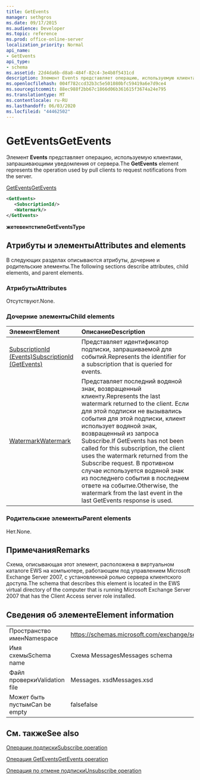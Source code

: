 ```yaml
---
title: GetEvents
manager: sethgros
ms.date: 09/17/2015
ms.audience: Developer
ms.topic: reference
ms.prod: office-online-server
localization_priority: Normal
api_name:
- GetEvents
api_type:
- schema
ms.assetid: 22d4da6b-d8a8-484f-82c4-3e4b8f5431cd
description: Элемент Events представляет операцию, используемую клиентами, запрашивающими уведомления от сервера.
ms.openlocfilehash: 004f782ccd32b3c5e501080bfc59419a6e7d9ce4
ms.sourcegitcommit: 88ec988f2bb67c1866d06b361615f3674a24e795
ms.translationtype: MT
ms.contentlocale: ru-RU
ms.lasthandoff: 06/03/2020
ms.locfileid: "44462502"
---
```

# <a name="getevents"></a><span data-ttu-id="880ea-103">GetEvents</span><span class="sxs-lookup"><span data-stu-id="880ea-103">GetEvents</span></span>

<span data-ttu-id="880ea-104">Элемент **Events** представляет операцию, используемую клиентами, запрашивающими уведомления от сервера.</span><span class="sxs-lookup"><span data-stu-id="880ea-104">The **GetEvents** element represents the operation used by pull clients to request notifications from the server.</span></span> 
  
[<span data-ttu-id="880ea-105">GetEvents</span><span class="sxs-lookup"><span data-stu-id="880ea-105">GetEvents</span></span>](getevents.md)
  
```xml
<GetEvents>
   <SubscriptionId/>
   <Watermark/>
</GetEvents>
```

 <span data-ttu-id="880ea-106">**жетевентстипе**</span><span class="sxs-lookup"><span data-stu-id="880ea-106">**GetEventsType**</span></span>
## <a name="attributes-and-elements"></a><span data-ttu-id="880ea-107">Атрибуты и элементы</span><span class="sxs-lookup"><span data-stu-id="880ea-107">Attributes and elements</span></span>

<span data-ttu-id="880ea-108">В следующих разделах описываются атрибуты, дочерние и родительские элементы.</span><span class="sxs-lookup"><span data-stu-id="880ea-108">The following sections describe attributes, child elements, and parent elements.</span></span>
  
### <a name="attributes"></a><span data-ttu-id="880ea-109">Атрибуты</span><span class="sxs-lookup"><span data-stu-id="880ea-109">Attributes</span></span>

<span data-ttu-id="880ea-110">Отсутствуют.</span><span class="sxs-lookup"><span data-stu-id="880ea-110">None.</span></span>
  
### <a name="child-elements"></a><span data-ttu-id="880ea-111">Дочерние элементы</span><span class="sxs-lookup"><span data-stu-id="880ea-111">Child elements</span></span>

|<span data-ttu-id="880ea-112">**Элемент**</span><span class="sxs-lookup"><span data-stu-id="880ea-112">**Element**</span></span>|<span data-ttu-id="880ea-113">**Описание**</span><span class="sxs-lookup"><span data-stu-id="880ea-113">**Description**</span></span>|
|:-----|:-----|
|[<span data-ttu-id="880ea-114">SubscriptionId (Events)</span><span class="sxs-lookup"><span data-stu-id="880ea-114">SubscriptionId (GetEvents)</span></span>](subscriptionid-getevents.md) <br/> |<span data-ttu-id="880ea-115">Представляет идентификатор подписки, запрашиваемой для событий.</span><span class="sxs-lookup"><span data-stu-id="880ea-115">Represents the identifier for a subscription that is queried for events.</span></span>  <br/> |
|[<span data-ttu-id="880ea-116">Watermark</span><span class="sxs-lookup"><span data-stu-id="880ea-116">Watermark</span></span>](watermark.md) <br/> |<span data-ttu-id="880ea-117">Представляет последний водяной знак, возвращенный клиенту.</span><span class="sxs-lookup"><span data-stu-id="880ea-117">Represents the last watermark returned to the client.</span></span> <span data-ttu-id="880ea-118">Если для этой подписки не вызывались события для этой подписки, клиент использует водяной знак, возвращенный из запроса Subscribe.</span><span class="sxs-lookup"><span data-stu-id="880ea-118">If GetEvents has not been called for this subscription, the client uses the watermark returned from the Subscribe request.</span></span> <span data-ttu-id="880ea-119">В противном случае используется водяной знак из последнего события в последнем ответе на событие.</span><span class="sxs-lookup"><span data-stu-id="880ea-119">Otherwise, the watermark from the last event in the last GetEvents response is used.</span></span>  <br/> |
   
### <a name="parent-elements"></a><span data-ttu-id="880ea-120">Родительские элементы</span><span class="sxs-lookup"><span data-stu-id="880ea-120">Parent elements</span></span>

<span data-ttu-id="880ea-121">Нет.</span><span class="sxs-lookup"><span data-stu-id="880ea-121">None.</span></span>
  
## <a name="remarks"></a><span data-ttu-id="880ea-122">Примечания</span><span class="sxs-lookup"><span data-stu-id="880ea-122">Remarks</span></span>

<span data-ttu-id="880ea-123">Схема, описывающая этот элемент, расположена в виртуальном каталоге EWS на компьютере, работающем под управлением Microsoft Exchange Server 2007, с установленной ролью сервера клиентского доступа.</span><span class="sxs-lookup"><span data-stu-id="880ea-123">The schema that describes this element is located in the EWS virtual directory of the computer that is running Microsoft Exchange Server 2007 that has the Client Access server role installed.</span></span>
  
## <a name="element-information"></a><span data-ttu-id="880ea-124">Сведения об элементе</span><span class="sxs-lookup"><span data-stu-id="880ea-124">Element information</span></span>

|||
|:-----|:-----|
|<span data-ttu-id="880ea-125">Пространство имен</span><span class="sxs-lookup"><span data-stu-id="880ea-125">Namespace</span></span>  <br/> |https://schemas.microsoft.com/exchange/services/2006/messages  <br/> |
|<span data-ttu-id="880ea-126">Имя схемы</span><span class="sxs-lookup"><span data-stu-id="880ea-126">Schema name</span></span>  <br/> |<span data-ttu-id="880ea-127">Схема Messages</span><span class="sxs-lookup"><span data-stu-id="880ea-127">Messages schema</span></span>  <br/> |
|<span data-ttu-id="880ea-128">Файл проверки</span><span class="sxs-lookup"><span data-stu-id="880ea-128">Validation file</span></span>  <br/> |<span data-ttu-id="880ea-129">Messages. xsd</span><span class="sxs-lookup"><span data-stu-id="880ea-129">Messages.xsd</span></span>  <br/> |
|<span data-ttu-id="880ea-130">Может быть пустым</span><span class="sxs-lookup"><span data-stu-id="880ea-130">Can be empty</span></span>  <br/> |<span data-ttu-id="880ea-131">false</span><span class="sxs-lookup"><span data-stu-id="880ea-131">false</span></span>  <br/> |
   
## <a name="see-also"></a><span data-ttu-id="880ea-132">См. также</span><span class="sxs-lookup"><span data-stu-id="880ea-132">See also</span></span>



[<span data-ttu-id="880ea-133">Операции подписки</span><span class="sxs-lookup"><span data-stu-id="880ea-133">Subscribe operation</span></span>](subscribe-operation.md)
  
[<span data-ttu-id="880ea-134">Операция GetEvents</span><span class="sxs-lookup"><span data-stu-id="880ea-134">GetEvents operation</span></span>](getevents-operation.md)
  
[<span data-ttu-id="880ea-135">Операция по отмене подписки</span><span class="sxs-lookup"><span data-stu-id="880ea-135">Unsubscribe operation</span></span>](unsubscribe-operation.md)

